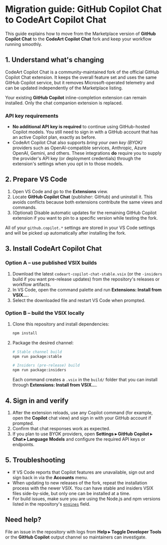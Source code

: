 # Migration guide: GitHub Copilot Chat to CodeArt Copilot Chat

This guide explains how to move from the Marketplace version of **GitHub Copilot Chat** to the **CodeArt Copilot Chat** fork and keep your workflow running smoothly.

## 1. Understand what's changing

CodeArt Copilot Chat is a community-maintained fork of the official GitHub Copilot Chat extension. It keeps the overall feature set and uses the same GitHub Copilot service, but it removes Microsoft-operated telemetry and can be updated independently of the Marketplace listing.

Your existing **GitHub Copilot** inline-completion extension can remain installed. Only the chat companion extension is replaced.

### API key requirements

* **No additional API key is required** to continue using GitHub-hosted Copilot models. You still need to sign in with a GitHub account that has an active Copilot plan, exactly as before.
* CodeArt Copilot Chat also supports *bring your own key (BYOK)* providers such as OpenAI-compatible services, Anthropic, Azure OpenAI, Gemini, and others. These integrations **do** require you to supply the provider's API key (or deployment credentials) through the extension's settings when you opt in to those models.

## 2. Prepare VS Code

1. Open VS Code and go to the **Extensions** view.
2. Locate **GitHub Copilot Chat** (publisher: GitHub) and uninstall it. This avoids conflicts because both extensions contribute the same views and commands.
3. (Optional) Disable automatic updates for the remaining GitHub Copilot extension if you want to pin to a specific version while testing the fork.

All of your `github.copilot.*` settings are stored in your VS Code settings and will be picked up automatically after installing the fork.

## 3. Install CodeArt Copilot Chat

### Option A – use published VSIX builds

1. Download the latest `codeart-copilot-chat-stable.vsix` (or the `-insiders` build if you want pre-release updates) from the repository's releases or workflow artifacts.
2. In VS Code, open the command palette and run **Extensions: Install from VSIX...**.
3. Select the downloaded file and restart VS Code when prompted.

### Option B – build the VSIX locally

1. Clone this repository and install dependencies:

   ```bash
   npm install
   ```

2. Package the desired channel:

   ```bash
   # Stable channel build
   npm run package:stable

   # Insiders (pre-release) build
   npm run package:insiders
   ```

   Each command creates a `.vsix` in the `build/` folder that you can install through **Extensions: Install from VSIX...**.

## 4. Sign in and verify

1. After the extension reloads, use any Copilot command (for example, open the **Copilot** chat view) and sign in with your GitHub account if prompted.
2. Confirm that chat responses work as expected.
3. If you plan to use BYOK providers, open **Settings ▸ GitHub Copilot ▸ Chat ▸ Language Models** and configure the required API keys or endpoints.

## 5. Troubleshooting

* If VS Code reports that Copilot features are unavailable, sign out and sign back in via the **Accounts** menu.
* When updating to new releases of the fork, repeat the installation process with the newer VSIX. You can have stable and insiders VSIX files side-by-side, but only one can be installed at a time.
* For build issues, make sure you are using the Node.js and npm versions listed in the repository's [`engines`](../package.json) field.

## Need help?

File an issue in the repository with logs from **Help ▸ Toggle Developer Tools** or the **GitHub Copilot** output channel so maintainers can investigate.
